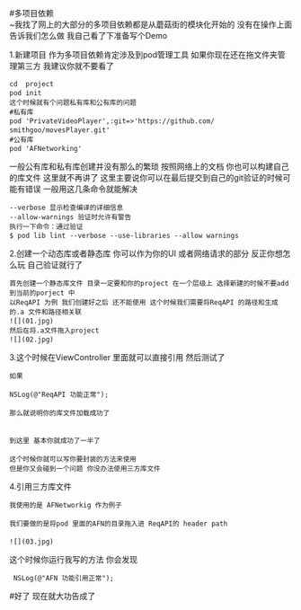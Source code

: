 #多项目依赖  
~我找了网上的大部分的多项目依赖都是从蘑菇街的模块化开始的 没有在操作上面 告诉我们怎么做 我自己看了下准备写个Demo 

1.新建项目 作为多项目依赖肯定涉及到pod管理工具 如果你现在还在拖文件夹管理第三方 我建议你就不要看了 
	
	cd  project 
	pod init
	这个时候就有个问题私有库和公有库的问题 
	#私有库
	pod 'PrivateVideoPlayer',:git=>'https://github.com/	smithgoo/movesPlayer.git'
	#公有库
	pod 'AFNetworking'

一般公有库和私有库创建并没有那么的繁琐 按照网络上的文档 你也可以构建自己的库文件 这里就不再讲了 这里主要说你可以在最后提交到自己的git验证的时候可能有错误 一般用这几条命令就能解决

	--verbose 显示检查编译的详细信息
	--allow-warnings 验证时允许有警告
	执行一下命令：通过验证
	$ pod lib lint --verbose --use-libraries --allow warnings
	
2.创建一个动态库或者静态库 你可以作为你的UI 或者网络请求的部分 反正你想怎么玩 自己验证就行了

	首先创建一个静态库文件 目录一定要和你的project 在一个层级上 选择新建的时候不要add 到当前的porject 中
	以ReqAPI 为例 我们创建好之后 还不能使用 这个时候我们需要将ReqAPI 的路径和生成的.a 文件和路径相关联
	![](01.jpg) 
	然后在将.a文件拖入project 
	![](02.jpg) 

3.这个时候在ViewController 里面就可以直接引用 然后测试了 
	
	如果 
	
	NSLog(@"ReqAPI 功能正常");
	
	那么就说明你的库文件加载成功了
	
	
	到这里 基本你就成功了一半了 
	
	这个时候你就可以写你要封装的方法来使用  
	但是你又会碰到一个问题 你没办法使用三方库文件 
4.引用三方库文件
	
	
	我使用的是 AFNetworkig 作为例子
	
	我们要做的是将pod 里面的AFN的目录拖入进 ReqAPI的 header path
	
	![](03.jpg)  

这个时候你运行我写的方法 你会发现 

	
	
	 NSLog(@"AFN 功能引用正常");


#好了 现在就大功告成了 

 	
	
	
	
	
